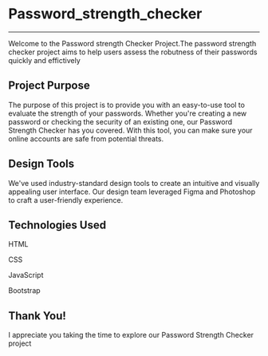 # Password_strength_checker
------------------------------------------------------------------------------------------------------------
Welcome to the Password strength Checker Project.The password strength checker project aims to help users assess the robutness of their passwords quickly and effictively

Project Purpose 
------------------------------------------------------------------------------------------------------------
The purpose of this project is to provide you with an easy-to-use tool to evaluate the strength of your passwords. Whether you're creating a new password or checking the security of an existing one, our Password Strength Checker has you covered. With this tool, you can make sure your online accounts are safe from potential threats.

Design Tools 
------------------------------------------------------------------------------------------------------------
We've used industry-standard design tools to create an intuitive and visually appealing user interface. Our design team leveraged Figma and Photoshop to craft a user-friendly experience.

Technologies Used 
------------------------------------------------------------------------------------------------------------
HTML

CSS

JavaScript

Bootstrap


Thank You! 
------------------------------------------------------------------------------------------------------------
I appreciate you taking the time to explore our Password Strength Checker project
